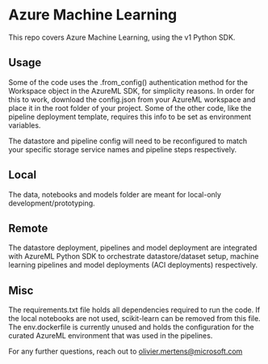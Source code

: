 # Azure Machine Learning

This repo covers Azure Machine Learning, using the v1 Python SDK.

## Usage

Some of the code uses the .from_config() authentication method for the Workspace object in the AzureML SDK, for simplicity reasons.
In order for this to work, download the config.json from your AzureML workspace and place it in the root folder of your project.
Some of the other code, like the pipeline deployment template, requires this info to be set as environment variables.

The datastore and pipeline config will need to be reconfigured to match your specific storage service names and pipeline steps respectively.

## Local

The data, notebooks and models folder are meant for local-only development/prototyping.

## Remote

The datastore deployment, pipelines and model deployment are integrated with AzureML Python SDK to orchestrate datastore/dataset setup, machine learning pipelines and model deployments (ACI deployments) respectively.

## Misc

The requirements.txt file holds all dependencies required to run the code. If the local notebooks are not used, scikit-learn can be removed from this file.
The env.dockerfile is currently unused and holds the configuration for the curated AzureML environment that was used in the pipelines. 

For any further questions, reach out to olivier.mertens@microsoft.com
